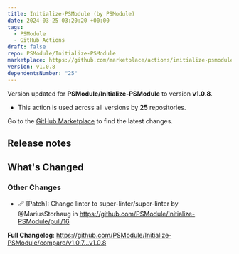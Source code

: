 ```yaml
---
title: Initialize-PSModule (by PSModule)
date: 2024-03-25 03:20:20 +00:00
tags:
  - PSModule
  - GitHub Actions
draft: false
repo: PSModule/Initialize-PSModule
marketplace: https://github.com/marketplace/actions/initialize-psmodule-by-psmodule
version: v1.0.8
dependentsNumber: "25"
---
```



Version updated for **PSModule/Initialize-PSModule** to version **v1.0.8**.
- This action is used across all versions by **25** repositories.

Go to the [GitHub Marketplace](https://github.com/marketplace/actions/initialize-psmodule-by-psmodule) to find the latest changes.

## Release notes

<!-- Release notes generated using configuration in .github/release.yml at main -->

## What's Changed
### Other Changes
* 🩹 [Patch]: Change linter to super-linter/super-linter by @MariusStorhaug in https://github.com/PSModule/Initialize-PSModule/pull/16


**Full Changelog**: https://github.com/PSModule/Initialize-PSModule/compare/v1.0.7...v1.0.8
